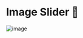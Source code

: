  # Image Slider 🤩


 ![image](https://github.com/user-attachments/assets/61934a64-21b9-4bbe-a8ca-27a1d81ea20a)
